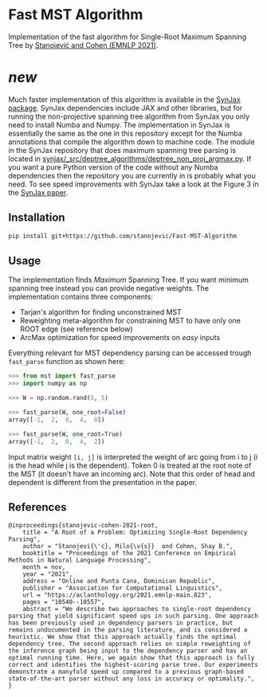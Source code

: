 # Fast MST Algorithm
Implementation of the fast algorithm for Single-Root Maximum Spanning Tree by [Stanojević and Cohen (EMNLP 2021)](https://aclanthology.org/2021.emnlp-main.823.pdf).

# *new*
Much faster implementation of this algorithm is available in the [SynJax package](https://github.com/deepmind/synjax/blob/master/synjax).
SynJax dependencies include JAX and other libraries, but for running the non-projective spanning tree algorithm from SynJax you only need to install Numba and Numpy.
The implementation in SynJax is essentially the same as the one in this repository except for the Numba annotations that compile the algorithm down to machine code.
The module in the SynJax repository that does maximum spanning tree parsing is located in [synjax/_src/deptree_algorithms/deptree_non_proj_argmax.py](https://github.com/deepmind/synjax/blob/master/synjax/_src/deptree_algorithms/deptree_non_proj_argmax.py).
If you want a pure Python version of the code without any Numba dependencies then the repository you are currently in is probably what you need.
To see speed improvements with SynJax take a look at the Figure 3 in the [SynJax paper](https://arxiv.org/pdf/2308.03291.pdf#page=11).

## Installation

```bash
pip install git+https://github.com/stanojevic/Fast-MST-Algorithm
```

## Usage
The implementation finds *Maximum* Spanning Tree. If you want minimum spanning tree instead you can provide negative weights. The implementation contains three components:
- Tarjan's algorithm for finding unconstrained MST
- Reweighting meta-algorithm for constraining MST to have only one ROOT edge (see reference below)
- ArcMax optimization for speed improvements on <em>easy</em> inputs

Everything relevant for MST dependency parsing can be accessed trough `fast_parse` function as shown here:

```python
>>> from mst import fast_parse
>>> import numpy as np

>>> W = np.random.rand(5, 5)

>>> fast_parse(W, one_root=False)
array([-1,  2,  0,  4,  0])

>>> fast_parse(W, one_root=True)
array([-1,  2,  0,  4,  2])
```

Input matrix weight `[i, j]` is interpreted the weight of arc going from i to j (i is the head while j is the dependent). Token 0 is treated at the root note of the MST (it doesn't have an incoming arc).
Note that this order of head and dependent is different from the presentation in the paper.

## References

```
@inproceedings{stanojevic-cohen-2021-root,
    title = "A Root of a Problem: Optimizing Single-Root Dependency Parsing",
    author = "Stanojevi{\'c}, Milo{\v{s}}  and Cohen, Shay B.",
    booktitle = "Proceedings of the 2021 Conference on Empirical Methods in Natural Language Processing",
    month = nov,
    year = "2021",
    address = "Online and Punta Cana, Dominican Republic",
    publisher = "Association for Computational Linguistics",
    url = "https://aclanthology.org/2021.emnlp-main.823",
    pages = "10540--10557",
    abstract = "We describe two approaches to single-root dependency parsing that yield significant speed ups in such parsing. One approach has been previously used in dependency parsers in practice, but remains undocumented in the parsing literature, and is considered a heuristic. We show that this approach actually finds the optimal dependency tree. The second approach relies on simple reweighting of the inference graph being input to the dependency parser and has an optimal running time. Here, we again show that this approach is fully correct and identifies the highest-scoring parse tree. Our experiments demonstrate a manyfold speed up compared to a previous graph-based state-of-the-art parser without any loss in accuracy or optimality.",
}
```

